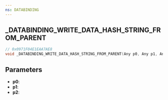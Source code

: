 ```yaml
---
ns: DATABINDING
---
```

## _DATABINDING_WRITE_DATA_HASH_STRING_FROM_PARENT

```c
// 0x0971F04E1EAA7AE8
void _DATABINDING_WRITE_DATA_HASH_STRING_FROM_PARENT(Any p0, Any p1, Any p2);
```

## Parameters
* **p0**:
* **p1**:
* **p2**:
